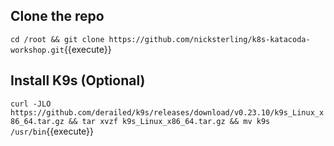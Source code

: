 
## Clone the repo
`cd /root && git clone https://github.com/nicksterling/k8s-katacoda-workshop.git`{{execute}}

## Install K9s (Optional)
`curl -JLO https://github.com/derailed/k9s/releases/download/v0.23.10/k9s_Linux_x86_64.tar.gz && tar xvzf k9s_Linux_x86_64.tar.gz && mv k9s /usr/bin`{{execute}}

<!-- Render port 8500: https://[[HOST_SUBDOMAIN]]-8500-[[KATACODA_HOST]].environments.katacoda.com/

Render port 8500: <pre>https://[[HOST_SUBDOMAIN]]-8500-[[KATACODA_HOST]].environments.katacoda.com/</pre>

Render port 80: <pre>https://[[HOST_SUBDOMAIN]]-80-[[KATACODA_HOST]].environments.katacoda.com/</pre>

Display page allowing user to select port:
<pre>https://[[HOST_SUBDOMAIN]]-[[KATACODA_HOST]].environments.katacoda.com/</pre>
  -->